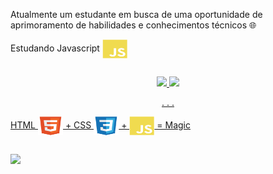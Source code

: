Atualmente um estudante em busca de uma oportunidade de aprimoramento de habilidades e conhecimentos técnicos 🌐

Estudando Javascript <img align="center" alt="Js" height="30" width="40" src="https://raw.githubusercontent.com/devicons/devicon/master/icons/javascript/javascript-plain.svg">

##

<div align="center">
  <a href="https://github.com/sNanotek">
  <img height="180em" src="https://github-readme-stats.vercel.app/api?username=sNanotek&show_icons=true&theme=onedark&include_all_commits=true&count_private=true"/>
  <img height="180em" src="https://github-readme-stats.vercel.app/api/top-langs/?username=sNanotek&layout=compact&langs_count=7&theme=onedark"/>
  
  .
  .
  .
</div>

 
HTML <img align="center" alt="Rafa-HTML" height="30" width="40" src="https://raw.githubusercontent.com/devicons/devicon/master/icons/html5/html5-original.svg"> +
CSS <img align="center" alt="Rafa-CSS" height="30" width="40" src="https://raw.githubusercontent.com/devicons/devicon/master/icons/css3/css3-original.svg"> +
<img align="center" alt="Js" height="30" width="40" src="https://raw.githubusercontent.com/devicons/devicon/master/icons/javascript/javascript-plain.svg"> = Magic

  
  ##
  
 <a href = "mailto:cleiton_santos01@outlook.com"><img src="https://img.shields.io/badge/-Gmail-%23333?style=for-the-badge&logo=gmail&logoColor=red" target="_blank"></a>
